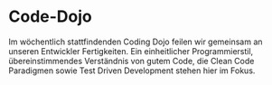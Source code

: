# Code-Dojo

Im wöchentlich stattfindenden Coding Dojo feilen wir gemeinsam an unseren Entwickler Fertigkeiten.
Ein einheitlicher Programmierstil, übereinstimmendes Verständnis von gutem Code, die Clean Code Paradigmen sowie Test Driven Development stehen hier im Fokus.
